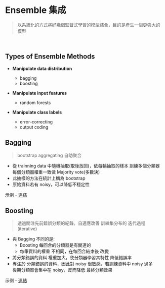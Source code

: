 # Ensemble 集成
> 以系統化的方式將好幾個監督式學習的模型結合，目的是產生一個更強大的模型

<br>

## Types of Ensemble Methods
+ **Manipulate data distribution**
  + bagging
  + boosting
  
+ **Manipulate input features**
  + random forests
  
+ **Manipulate class labels**
  + error-correcting
  + output coding

## Bagging
> bootstrap aggregating 自助聚合
+ 從 trainning data 中隨機抽取(取後放回)，依每輪抽取的樣本 訓練多個分類器  
  每個分類器權重一致做 Majority vote(多數決)
+ 此抽樣的方法在統計上稱為 bootstrap  
+ 原始資料若有 noisy，可以降低不穩定性

示例 - [連結](https://github.com/fuhsaio/BDLabNotes/blob/main/src/Bagging.pdf)

## Boosting
> 透過關注先前錯誤分類的紀錄，自適應改善 訓練集分布的 迭代過程 (iterative)

+ 與 Bagging 不同的是:
  + Boosting 每回合的分類器是有關連的
  + 每筆資料的權重 不相同，在每回合結束後 改變 
+ 將分類錯誤的資料 權重加大，使分類器學習其特性 降低錯誤率
+ 專注於 分類錯誤的資料，因此對 noisy 很敏感，若訓練資料中 noisy 過多  
  後期分類器會集中在 noisy，反而降低 最終分類效果
  
示例 - [連結](https://github.com/fuhsaio/BDLabNotes/blob/main/src/Boosting.pdf)



